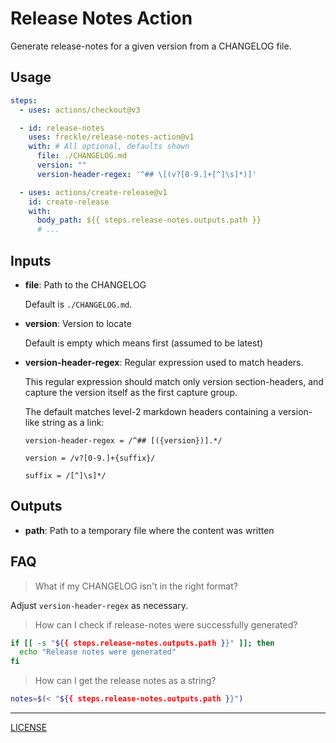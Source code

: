 # Release Notes Action

Generate release-notes for a given version from a CHANGELOG file.

## Usage

```yaml
steps:
  - uses: actions/checkout@v3

  - id: release-notes
    uses: freckle/release-notes-action@v1
    with: # All optional, defaults shown
      file: ./CHANGELOG.md
      version: ""
      version-header-regex: '^## \[(v?[0-9.]+[^]\s]*)]'

  - uses: actions/create-release@v1
    id: create-release
    with:
      body_path: ${{ steps.release-notes.outputs.path }}
      # ...
```

## Inputs

- **file**: Path to the CHANGELOG

  Default is `./CHANGELOG.md`.

- **version**: Version to locate

  Default is empty which means first (assumed to be latest)

- **version-header-regex**: Regular expression used to match headers.

  This regular expression should match only version section-headers, and capture
  the version itself as the first capture group.

  The default matches level-2 markdown headers containing a version-like string
  as a link:

  ```
  version-header-regex = /^## [({version})].*/

  version = /v?[0-9.]+{suffix}/

  suffix = /[^]\s]*/
  ```

## Outputs

- **path**: Path to a temporary file where the content was written

## FAQ

> What if my CHANGELOG isn't in the right format?

Adjust `version-header-regex` as necessary.

> How can I check if release-notes were successfully generated?

```sh
if [[ -s "${{ steps.release-notes.outputs.path }}" ]]; then
  echo "Release notes were generated"
fi
```

> How can I get the release notes as a string?

```sh
notes=$(< "${{ steps.release-notes.outputs.path }}")
```

---

[LICENSE](./LICENSE)
